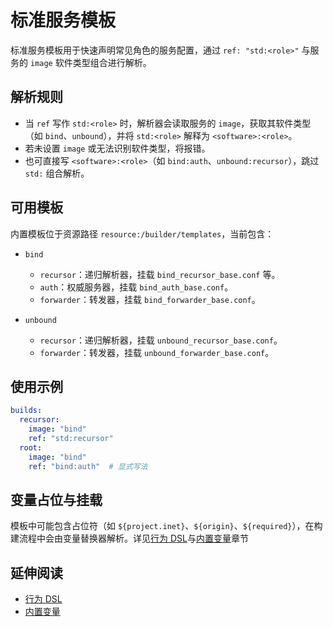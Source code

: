 # 标准服务模板

标准服务模板用于快速声明常见角色的服务配置，通过 `ref: "std:<role>"` 与服务的 `image` 软件类型组合进行解析。

## 解析规则

- 当 `ref` 写作 `std:<role>` 时，解析器会读取服务的 `image`，获取其软件类型（如 `bind`、`unbound`），并将 `std:<role>` 解释为 `<software>:<role>`。
- 若未设置 `image` 或无法识别软件类型，将报错。
- 也可直接写 `<software>:<role>`（如 `bind:auth`、`unbound:recursor`），跳过 `std:` 组合解析。

## 可用模板

内置模板位于资源路径 `resource:/builder/templates`，当前包含：

- `bind`

  - `recursor`：递归解析器，挂载 `bind_recursor_base.conf` 等。
  - `auth`：权威服务器，挂载 `bind_auth_base.conf`。
  - `forwarder`：转发器，挂载 `bind_forwarder_base.conf`。
- `unbound`

  - `recursor`：递归解析器，挂载 `unbound_recursor_base.conf`。
  - `forwarder`：转发器，挂载 `unbound_forwarder_base.conf`。

## 使用示例

```yaml
builds:
  recursor:
    image: "bind"
    ref: "std:recursor"
  root:
    image: "bind"
    ref: "bind:auth"  # 显式写法
```

## 变量占位与挂载

模板中可能包含占位符（如 `${project.inet}`、`${origin}`、`${required}`），在构建流程中会由变量替换器解析。详见[行为 DSL](behavior-dsl.md)与[内置变量](builtins-and-placeholders.md)章节

## 延伸阅读
- [行为 DSL](behavior-dsl.md)
- [内置变量](builtins-and-placeholders.md)
